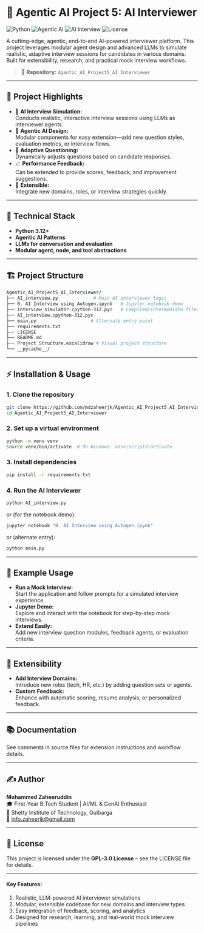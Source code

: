 # 🤖 Agentic AI Project 5: AI Interviewer

![Python](https://img.shields.io/badge/Python-3.12%2B-brightgreen)
![Agentic AI](https://img.shields.io/badge/Agentic%20AI-Interviewer-blue)
![AI Interview](https://img.shields.io/badge/AI-Interview-orange)
![License](https://img.shields.io/badge/License-GPL--3.0-orange)

A cutting-edge, agentic, end-to-end AI-powered interviewer platform. This project leverages modular agent design and advanced LLMs to simulate realistic, adaptive interview sessions for candidates in various domains. Built for extensibility, research, and practical mock interview workflows.

> 📁 **Repository:** `Agentic_AI_Project5_AI_Interviewer`

---

## 🚀 Project Highlights

- 💬 **AI Interview Simulation:**  
  Conducts realistic, interactive interview sessions using LLMs as interviewer agents.
- 🤖 **Agentic AI Design:**  
  Modular components for easy extension—add new question styles, evaluation metrics, or interview flows.
- 🧠 **Adaptive Questioning:**  
  Dynamically adjusts questions based on candidate responses.
- 📈 **Performance Feedback:**  
  Can be extended to provide scores, feedback, and improvement suggestions.
- 🧩 **Extensible:**  
  Integrate new domains, roles, or interview strategies quickly.

---

## 🧠 Technical Stack

- **Python 3.12+**
- **Agentic AI Patterns**
- **LLMs for conversation and evaluation**
- **Modular agent, node, and tool abstractions**

---

## 🏗️ Project Structure

```bash
Agentic_AI_Project5_AI_Interviewer/
├── AI_interview.py             # Main AI interviewer logic
├── 0. AI Interview using Autogen.ipynb   # Jupyter notebook demo
├── interview_simulator.cpython-312.pyc   # Compiled/intermediate files
├── AI_interview.cpython-312.pyc
├── main.py                    # Alternate entry point
├── requirements.txt
├── LICENSE
├── README.md
├── Project Structure.excalidraw # Visual project structure
└── __pycache__/
```

---

## ⚡ Installation & Usage

### 1. Clone the repository
```bash
git clone https://github.com/mdzaheerjk/Agentic_AI_Project5_AI_Interviewer.git
cd Agentic_AI_Project5_AI_Interviewer
```

### 2. Set up a virtual environment
```bash
python -m venv venv
source venv/bin/activate  # On Windows: venv\Scripts\activate
```

### 3. Install dependencies
```bash
pip install -r requirements.txt
```

### 4. Run the AI Interviewer
```bash
python AI_interview.py
```
or (for the notebook demo):
```bash
jupyter notebook "0. AI Interview using Autogen.ipynb"
```
or (alternate entry):
```bash
python main.py
```

---

## 🧪 Example Usage

- **Run a Mock Interview:**  
  Start the application and follow prompts for a simulated interview experience.
- **Jupyter Demo:**  
  Explore and interact with the notebook for step-by-step mock interviews.
- **Extend Easily:**  
  Add new interview question modules, feedback agents, or evaluation criteria.

---

## 🧩 Extensibility

- **Add Interview Domains:**  
  Introduce new roles (tech, HR, etc.) by adding question sets or agents.
- **Custom Feedback:**  
  Enhance with automatic scoring, resume analysis, or personalized feedback.

---

## 📚 Documentation

See comments in source files for extension instructions and workflow details.

---

## ✍️ Author

**Mohammed Zaheeruddin**  
🎓 First-Year B.Tech Student | AI/ML & GenAI Enthusiast  
🏫 Shetty Institute of Technology, Gulbarga  
📧 info.zaheerjk@gmail.com

---

## 📜 License

This project is licensed under the **GPL-3.0 License** – see the LICENSE file for details.

---

#### Key Features:
1. Realistic, LLM-powered AI interviewer simulations
2. Modular, extensible codebase for new domains and interview types
3. Easy integration of feedback, scoring, and analytics
4. Designed for research, learning, and real-world mock interview pipelines
